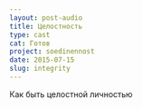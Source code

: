 ```yaml
---
layout: post-audio
title: Целостность
type: cast
cat: Готов
project: soedinennost
date: 2015-07-15
slug: integrity
---
```


Как быть целостной личностью